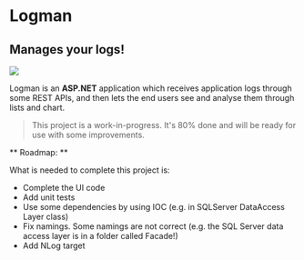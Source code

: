 # Logman
## Manages your logs!


<img src="https://github.com/aussiearef/Logman/blob/master/src/Logman.Web/Content/Images/LogManLogo.jpg" />

Logman is an **ASP.NET** application which receives application logs through some REST APIs, and then lets the end users see and analyse them through lists and chart.

> This project is a work-in-progress. It's 80% done and will be ready for use with some improvements.

** Roadmap: **

What is needed to complete this project is:

- Complete the UI code
- Add unit tests
- Use some dependencies by using IOC (e.g. in SQLServer DataAccess Layer class)
- Fix namings. Some namings are not correct (e.g. the SQL Server data access layer is in a folder called Facade!)
- Add NLog target 


